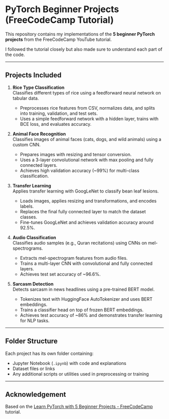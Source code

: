 # PyTorch Beginner Projects (FreeCodeCamp Tutorial)

This repository contains my implementations of the **5 beginner PyTorch projects** from the FreeCodeCamp YouTube tutorial.

I followed the tutorial closely but also made sure to understand each part of the code.

---

## Projects Included

1. **Rice Type Classification**  
   Classifies different types of rice using a feedforward neural network on tabular data.  
   - Preprocesses rice features from CSV, normalizes data, and splits into training, validation, and test sets.  
   - Uses a simple feedforward network with a hidden layer, trains with BCE loss, and evaluates accuracy.  

2. **Animal Face Recognition**  
   Classifies images of animal faces (cats, dogs, and wild animals) using a custom CNN.  
   - Prepares images with resizing and tensor conversion.  
   - Uses a 3-layer convolutional network with max pooling and fully connected layers.  
   - Achieves high validation accuracy (~99%) for multi-class classification.  

3. **Transfer Learning**  
   Applies transfer learning with GoogLeNet to classify bean leaf lesions.  
   - Loads images, applies resizing and transformations, and encodes labels.  
   - Replaces the final fully connected layer to match the dataset classes.  
   - Fine-tunes GoogLeNet and achieves validation accuracy around 92.5%.  

4. **Audio Classification**  
   Classifies audio samples (e.g., Quran recitations) using CNNs on mel-spectrograms.  
   - Extracts mel-spectrogram features from audio files.  
   - Trains a multi-layer CNN with convolutional and fully connected layers.  
   - Achieves test set accuracy of ~96.6%.  

5. **Sarcasm Detection**  
   Detects sarcasm in news headlines using a pre-trained BERT model.  
   - Tokenizes text with HuggingFace AutoTokenizer and uses BERT embeddings.  
   - Trains a classifier head on top of frozen BERT embeddings.  
   - Achieves test accuracy of ~86% and demonstrates transfer learning for NLP tasks.  

---

## Folder Structure

Each project has its own folder containing:  
- Jupyter Notebook (`.ipynb`) with code and explanations  
- Dataset files or links  
- Any additional scripts or utilities used in preprocessing or training  

---

## Acknowledgement

Based on the [Learn PyTorch with 5 Beginner Projects - FreeCodeCamp](https://www.youtube.com/watch?v=V_xro1bcAuA) tutorial.

